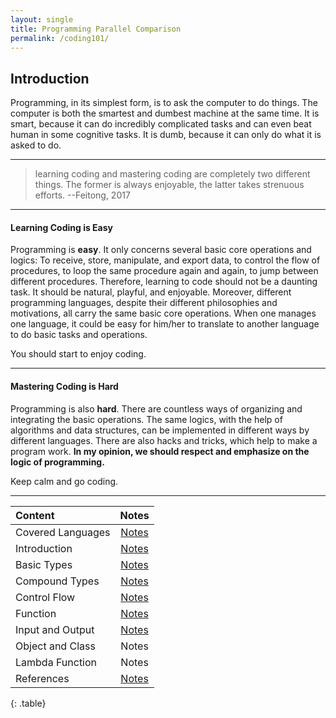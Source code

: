 ```yaml
---
layout: single
title: Programming Parallel Comparison
permalink: /coding101/
---
```


## Introduction

Programming, in its simplest form, is to ask the computer to do things. The computer is both the smartest and dumbest machine at the same time. It is smart, because it can do incredibly complicated tasks and can even beat human in some cognitive tasks. It is dumb, because it can only do what it is asked to do. 

<hr>

>learning coding and mastering coding are completely two different things. The former is always enjoyable, the latter takes strenuous efforts. --Feitong, 2017

<hr>

#### Learning Coding is **Easy**

Programming is **easy**. It only concerns several basic core operations and logics: To receive, store, manipulate, and export data, to control the flow of procedures, to loop the same procedure again and again, to jump between different procedures. Therefore, learning to code should not be a daunting task. It should be natural, playful, and enjoyable. Moreover, different programming languages, despite their different philosophies and motivations, all carry the same basic core operations. When one manages one language, it could be easy for him/her to translate to another language to do basic tasks and operations.

You should start to enjoy coding.

<hr>

#### Mastering Coding is **Hard**

Programming is also **hard**. There are countless ways of organizing and integrating the basic operations. The same logics, with the help of algorithms and data structures, can be implemented in different ways by different languages. There are also hacks and tricks, which help to make a program work. **In my opinion, we should respect and emphasize on the logic of programming.** 

Keep calm and go coding.
<hr>


| Content | Notes |
|:-------|:-----:|
|Covered Languages | [Notes](/coding101/languages/) |
|Introduction| <a href="/coding101/introduction">Notes</a> |
|Basic Types| <a href="/coding101/basictypes">Notes</a>|
|Compound Types| <a href="/coding101/compoundtype">Notes</a>|
|Control Flow | <a href="/coding101/controlflow">Notes</a>|
|Function | <a href="/coding101/function">Notes</a> |
|Input and Output | <a href="/coding101/IO">Notes</a>
|Object and Class | Notes |
|Lambda Function | Notes |
|References | [Notes](/coding101/references) |
{: .table}

